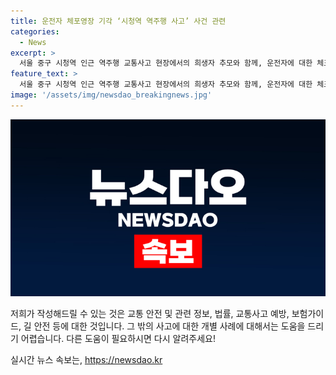 ```yaml
---
title: 운전자 체포영장 기각 ‘시청역 역주행 사고’ 사건 관련
categories:
  - News
excerpt: >
  서울 중구 시청역 인근 역주행 교통사고 현장에서의 희생자 추모와 함께, 운전자에 대한 체포영장이 기각된 소식이 전해졌다. 피의자 차모 씨에 대한 체포영장이 기각된 이유에 대해 서울중앙지법은 출석 응하지 않을 이유가 없거나 체포 필요성이 어렵다고 밝혔다. 경찰은 차 씨를 업무상과실치사상 혐의로 입건하고, 피의자 조사를 위해 병원을 방문할 예정이라고 전했다. 사고에 대한 신속한 진실규명을 위해 경찰은 빠르게 수사를 진행할 계획이다.
feature_text: >
  서울 중구 시청역 인근 역주행 교통사고 현장에서의 희생자 추모와 함께, 운전자에 대한 체포영장이 기각된 소식이 전해졌다. 피의자 차모 씨에 대한 체포영장이 기각된 이유에 대해 서울중앙지법은 출석 응하지 않을 이유가 없거나 체포 필요성이 어렵다고 밝혔다. 경찰은 차 씨를 업무상과실치사상 혐의로 입건하고, 피의자 조사를 위해 병원을 방문할 예정이라고 전했다. 사고에 대한 신속한 진실규명을 위해 경찰은 빠르게 수사를 진행할 계획이다.
image: '/assets/img/newsdao_breakingnews.jpg'
---
```


<p><img src="/assets/img/newsdao_breakingnews.jpg" alt="firstkoreanews 속보" /></p>

<p>저희가 작성해드릴 수 있는 것은 교통 안전 및 관련 정보, 법률, 교통사고 예방, 보험가이드, 길 안전 등에 대한 것입니다. 그 밖의 사고에 대한 개별 사례에 대해서는 도움을 드리기 어렵습니다. 다른 도움이 필요하시면 다시 알려주세요!</p>
실시간 뉴스 속보는, <a href="https://newsdao.kr" rel="dofollow">https://newsdao.kr</a>


